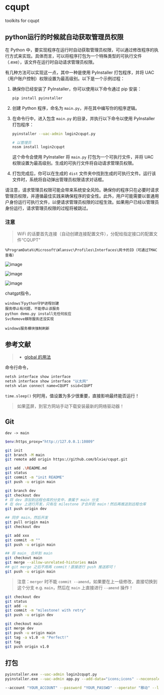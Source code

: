 # cqupt
toolkits for cqupt

## python运行的时候就自动获取管理员权限

在 Python 中，要实现程序在运行时自动获取管理员权限，可以通过修改程序的执行方式来实现。具体而言，可以将程序打包为一个特殊类型的可执行文件（.exe），该文件在运行时自动请求管理员权限。

有几种方法可以实现这一点，其中一种是使用 PyInstaller 打包程序，并将 UAC（用户账户控制）权限设置为最高级别。以下是一个示例过程：

1. 确保你已经安装了 PyInstaller，你可以使用以下命令通过 pip 安装：

   ```bash
   pip install pyinstaller
   ```

2. 创建 Python 程序，命名为 `main.py`，并在其中编写你的程序逻辑。

3. 在命令行中，进入包含 `main.py` 的目录，并执行以下命令以使用 PyInstaller 打包程序：

   ```bash
   pyinstaller --uac-admin login2cqupt.py
   
   # 以管理员
   nssm install login2cqupt
   ```

   这个命令会使用 PyInstaller 将 `main.py` 打包为一个可执行文件，并将 UAC 权限设置为最高级别。生成的可执行文件将自动请求管理员权限。

4. 打包完成后，你可以在生成的 `dist` 文件夹中找到生成的可执行文件。运行该文件时，系统将自动弹出管理员权限请求对话框。

请注意，请求管理员权限可能会带来系统安全风险。确保你的程序只在必要时请求管理员权限，并遵循最佳实践来确保程序的安全性。此外，用户可能需要以普通用户身份运行可执行文件，以便请求管理员权限的过程生效。如果用户已经以管理员身份运行，请求管理员权限的过程将被跳过。


### 注意

> WiFi 的话要首先连接（自动创建连接配置文件），分配给指定接口的配置文件“CQUPT”

```
%ProgramData%\Microsoft\Wlansvc\Profiles\Interfaces\网卡的ID（可通过TMAC查看）
```

![image](https://github.com/blxie/cqupt/assets/43612290/f205d509-b041-4185-9d16-6bed1cc940d0)

![image](https://github.com/blxie/cqupt/assets/43612290/e4bc5847-2dd5-4951-a485-5febef3efe4f)

![image](https://github.com/blxie/cqupt/assets/43612290/1b0e64c2-453d-4ff9-831d-be097edabff6)


chatgpt指令，

```
windows下python守护进程创建
服务停止有问题，不能停止该服务
python demo.py install无任何反应
SvcRemove移除服务还没实现

windows服务模块强制刷新
```

## 参考文献
> - [global 的用法](https://blog.csdn.net/TracelessLe/article/details/123691579)



命令行命令，

```bash
netsh interface show interface
netsh interface show interface "以太网"
netsh wlan connect name=CQUPT ssid=CQUPT
```

`time.sleep()` 何时用，值设置为多少很重要，直接影响最终能否运行！


> 如果蓝屏，到官方网站手动下载安装最新的网络驱动器！


## Git

`dev -> main`

```bash
$env:https_proxy="http://127.0.0.1:10809"

git init
git branch -M main
git remote add origin https://github.com/blxie/cqupt.git

git add .\README.md
git status
git commit -m "init README"
git push -u origin main

git branch dev
git checkout dev
# 将 dev 添加到远程仓库的分支中，隶属于 main 分支
# 在 dev 上进行开发，只有在 milestone 才合并到 main！然后再推送到远程仓库
git push origin dev

## 同步 main，然后开发
git pull origin main
git checkout dev

git add xxx
git commit -m ""
git push -u origin main

## 将 main_ 合并到 main
git checkout main
git merge --allow-unrelated-histories main
## git merge 之后不用再 commit！直接进行 push 推送即可！
git push -u origin main
```

> 注意：`merger` 时不能 `commit --amend`，如果要在上一级修改，直接切换到这个分支 e.g. `main`，然后在 `main` 上直接进行 `--amend` 操作！


```bash
git checkout dev
git status
git add -u
git commit -m "milestone! with retry"
git push -u origin dev

git checkout main
git merge dev
git push -u origin main
git tag -a v1.0 -m "Perfect!"
git tag
git push origin v1.0
```


## 打包

```bash
pyinstaller.exe --uac-admin login2cqupt.py
pyinstaller.exe --uac-admin app.py --add-data="icons;icons" --noconsole

--account "YOUR_ACCOUNT" --password "YOUR_PASSWD" --operator "移动" --log_path "./cqupt.log" --device "pc" --sleep_time 30
```